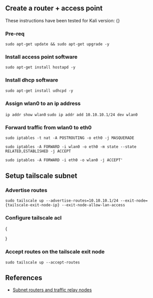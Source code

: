 
## Create a router + access point
These instructions have been tested for Kali version: {}

### Pre-req
`sudo apt-get update && sudo apt-get upgrade -y`

### Install access point software
`sudo apt-get install hostapd -y`

### Install dhcp software
`sudo apt-get install udhcpd -y`

### Assign wlan0 to an ip address
`ip addr show wlan0`
`sudo ip addr add 10.10.10.1/24 dev wlan0`

### Forward traffic from wlan0 to eth0
`sudo iptables -t nat -A POSTROUTING -o eth0 -j MASQUERADE`

`sudo iptables -A FORWARD -i wlan0 -o eth0 -m state --state RELATED,ESTABLISHED -j ACCEPT`

`sudo iptables -A FORWARD -i eth0 -o wlan0 -j ACCEPT'`

## Setup tailscale subnet

### Advertise routes
`sudo tailscale up --advertise-routes=10.10.10.1/24 --exit-node={tailscale-exit-node-ip} --exit-node-allow-lan-access`

### Configure tailscale acl
{

}

### Accept routes on the tailscale exit node
`sudo tailscale up --accept-routes`


## References
- [Subnet routers and traffic relay nodes](https://tailscale.com/kb/1019/subnets)
